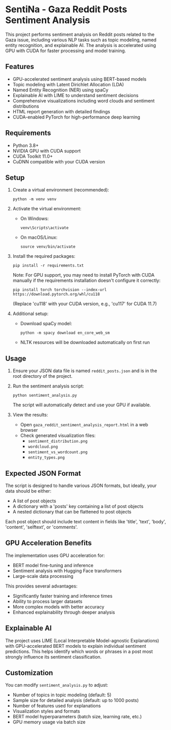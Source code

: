 # SentiNa - Gaza Reddit Posts Sentiment Analysis

This project performs sentiment analysis on Reddit posts related to the Gaza issue, including various NLP tasks such as topic modeling, named entity recognition, and explainable AI. The analysis is accelerated using GPU with CUDA for faster processing and model training.

## Features

- GPU-accelerated sentiment analysis using BERT-based models
- Topic modeling with Latent Dirichlet Allocation (LDA)
- Named Entity Recognition (NER) using spaCy
- Explainable AI with LIME to understand sentiment decisions
- Comprehensive visualizations including word clouds and sentiment distributions
- HTML report generation with detailed findings
- CUDA-enabled PyTorch for high-performance deep learning

## Requirements

- Python 3.8+
- NVIDIA GPU with CUDA support
- CUDA Toolkit 11.0+
- CuDNN compatible with your CUDA version

## Setup

1. Create a virtual environment (recommended):
   ```
   python -m venv venv
   ```

2. Activate the virtual environment:
   - On Windows:
     ```
     venv\Scripts\activate
     ```
   - On macOS/Linux:
     ```
     source venv/bin/activate
     ```

3. Install the required packages:
   ```
   pip install -r requirements.txt
   ```

   Note: For GPU support, you may need to install PyTorch with CUDA manually if the requirements installation doesn't configure it correctly:
   ```
   pip install torch torchvision --index-url https://download.pytorch.org/whl/cu118
   ```
   (Replace 'cu118' with your CUDA version, e.g., 'cu117' for CUDA 11.7)

4. Additional setup:
   - Download spaCy model:
     ```
     python -m spacy download en_core_web_sm
     ```
   - NLTK resources will be downloaded automatically on first run

## Usage

1. Ensure your JSON data file is named `reddit_posts.json` and is in the root directory of the project.

2. Run the sentiment analysis script:
   ```
   python sentiment_analysis.py
   ```
   The script will automatically detect and use your GPU if available.

3. View the results:
   - Open `gaza_reddit_sentiment_analysis_report.html` in a web browser
   - Check generated visualization files:
     - `sentiment_distribution.png`
     - `wordcloud.png`
     - `sentiment_vs_wordcount.png`
     - `entity_types.png`

## Expected JSON Format

The script is designed to handle various JSON formats, but ideally, your data should be either:
- A list of post objects
- A dictionary with a 'posts' key containing a list of post objects
- A nested dictionary that can be flattened to post objects

Each post object should include text content in fields like 'title', 'text', 'body', 'content', 'selftext', or 'comments'.

## GPU Acceleration Benefits

The implementation uses GPU acceleration for:
- BERT model fine-tuning and inference
- Sentiment analysis with Hugging Face transformers
- Large-scale data processing

This provides several advantages:
- Significantly faster training and inference times
- Ability to process larger datasets
- More complex models with better accuracy
- Enhanced explainability through deeper analysis

## Explainable AI

The project uses LIME (Local Interpretable Model-agnostic Explanations) with GPU-accelerated BERT models to explain individual sentiment predictions. This helps identify which words or phrases in a post most strongly influence its sentiment classification.

## Customization

You can modify `sentiment_analysis.py` to adjust:
- Number of topics in topic modeling (default: 5)
- Sample size for detailed analysis (default: up to 1000 posts)
- Number of features used for explanations
- Visualization styles and formats
- BERT model hyperparameters (batch size, learning rate, etc.)
- GPU memory usage via batch size 